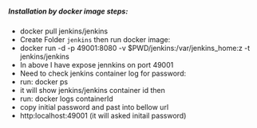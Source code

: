 ##### Installation by docker image steps:
* docker pull jenkins/jenkins
* Create Folder `jenkins` then run docker image: 
* docker run -d -p 49001:8080 -v $PWD/jenkins:/var/jenkins_home:z -t jenkins/jenkins
* In above I have expose jennkins on port 49001
* Need to check jenkins container log for password: 
* run: docker ps
* it will show jenkins/jenkins container id then
* run: docker logs containerId
* copy initial password and past into bellow url
* http:localhost:49001 (it will asked initail password)
